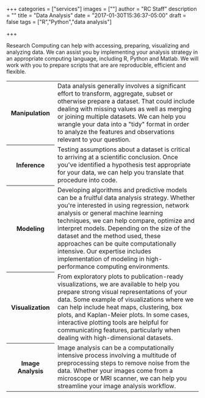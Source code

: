 +++
categories = ["services"]
images = [""]
author = "RC Staff"
description = ""
title = "Data Analysis"
date = "2017-01-30T15:36:37-05:00"
draft = false
tags = ["R","Python","data analysis"]

+++

<p class=lead>Research Computing can help with accessing, preparing, visualizing and analyzing data. We can assist you by implementing your analysis strategy in an appropriate computing language, including R, Python and Matlab. We will work with you to prepare scripts that are are reproducible, efficient and flexible.</p>


<table class="table table-striped">
  <tbody>
    <tr>
      <th scope="row" style="width:25%;">Manipulation</th>
      <td>
 Data analysis generally involves a significant effort to transform, aggregate, subset or otherwise prepare a dataset. That could include dealing with missing values as well as merging or joining multiple datasets. We can help you wrangle your data into a "tidy" format in order to analyze the features and observations relevant to your question.
      </td>
    </tr>
    <tr>
      <th scope="row" style="width:25%;font-weight:bold;">Inference</th>
      <td>
 Testing assumptions about a dataset is critical to arriving at a scientific conclusion. Once you've identified a hypothesis test appropriate for your data, we can help you translate that procedure into code.
      </td>
    </tr>
    <tr>
      <th scope="row" style="width:25%;font-weight:bold;">Modeling</th>
      <td>
 Developing algorithms and predictive models can be a fruitful data analysis strategy. Whether you're interested in using regression, network analysis or general machine learning techniques, we can help compare, optimize and interpret models. Depending on the size of the dataset and the method used, these approaches can be quite computationally intensive. Our expertise includes implementation of modeling in high-performance computing environments.
      </td>
    </tr>
    <tr>
      <th scope="row" style="width:25%;font-weight:bold;">Visualization</th>
      <td>
 From exploratory plots to publication-ready visualizations, we are available to help you prepare strong visual representations of your data. Some example of visualizations where we can help include heat maps, clustering, box plots, and Kaplan-Meier plots. In some cases, interactive plotting tools are helpful for communicating features, particularly when dealing with high-dimensional datasets. 
      </td>
    </tr>
    <tr>
      <th scope="row" style="width:25%;font-weight:bold;">Image Analysis</th>
      <td>
 Image analysis can be a computationally intensive process involving a multitude of preprocessing steps to remove noise from the data. Whether your images come from a microscope or MRI scanner, we can help you streamline your image analysis workflow.   
      </td>
    </tr>
  </tbody>
</table>
